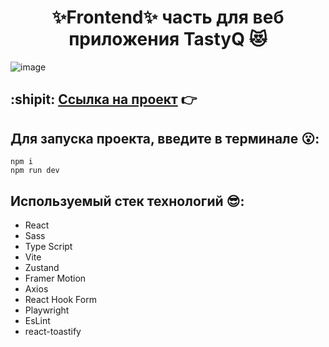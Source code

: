 <h1 align="center">✨Frontend✨ часть для веб приложения <b>TastyQ</b> 😻</h1>

![image](https://github.com/user-attachments/assets/be777500-ea2e-44d5-8561-9d0a045fef8d)

## :shipit: [Ссылка на проект](http://176.109.100.162) 👉

## Для запуска проекта, введите в терминале 😮:
```
npm i
npm run dev
```
## Используемый стек технологий 😎:
- React
- Sass
- Type Script
- Vite
- Zustand
- Framer Motion
- Axios
- React Hook Form
- Playwright
- EsLint
- react-toastify
